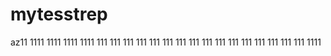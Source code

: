 # mytesstrep
az11
1111
1111
1111
1111
111
111
111
111
111
111
111
111
111
111
111
111
111
111
111
111
1111

